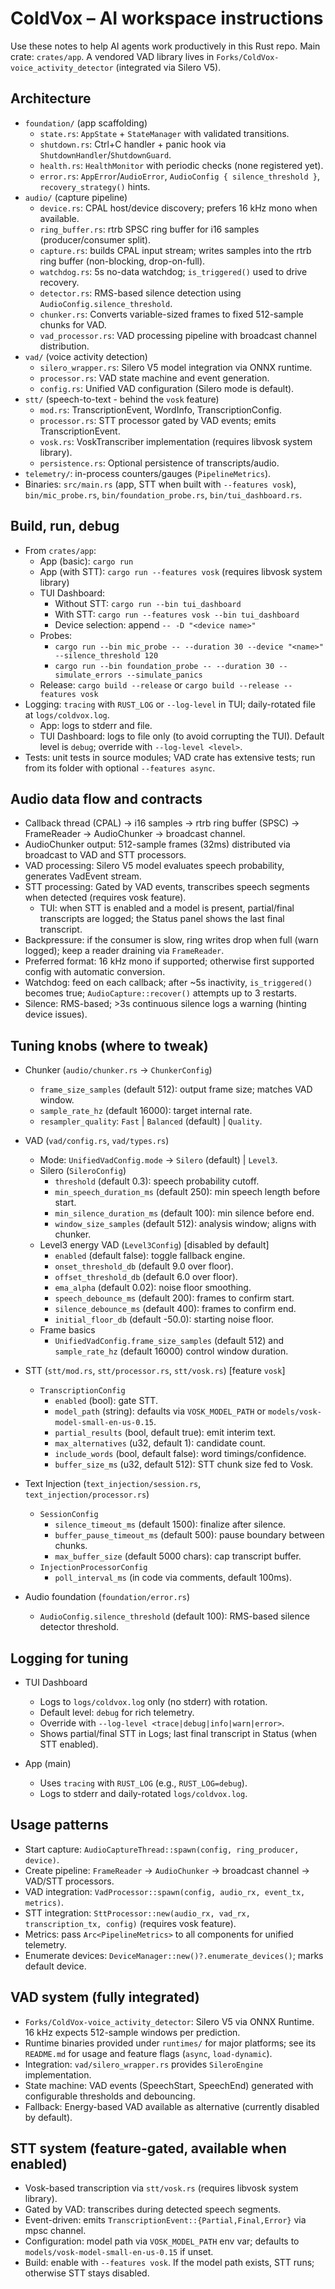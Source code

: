 # ColdVox – AI workspace instructions

Use these notes to help AI agents work productively in this Rust repo. Main crate: `crates/app`. A vendored VAD library lives in `Forks/ColdVox-voice_activity_detector` (integrated via Silero V5).

## Architecture
- `foundation/` (app scaffolding)
  - `state.rs`: `AppState` + `StateManager` with validated transitions.
  - `shutdown.rs`: Ctrl+C handler + panic hook via `ShutdownHandler`/`ShutdownGuard`.
  - `health.rs`: `HealthMonitor` with periodic checks (none registered yet).
  - `error.rs`: `AppError`/`AudioError`, `AudioConfig { silence_threshold }`, `recovery_strategy()` hints.
- `audio/` (capture pipeline)
  - `device.rs`: CPAL host/device discovery; prefers 16 kHz mono when available.
  - `ring_buffer.rs`: rtrb SPSC ring buffer for i16 samples (producer/consumer split).
  - `capture.rs`: builds CPAL input stream; writes samples into the rtrb ring buffer (non-blocking, drop-on-full).
  - `watchdog.rs`: 5s no-data watchdog; `is_triggered()` used to drive recovery.
  - `detector.rs`: RMS-based silence detection using `AudioConfig.silence_threshold`.
  - `chunker.rs`: Converts variable-sized frames to fixed 512-sample chunks for VAD.
  - `vad_processor.rs`: VAD processing pipeline with broadcast channel distribution.
- `vad/` (voice activity detection)
  - `silero_wrapper.rs`: Silero V5 model integration via ONNX runtime.
  - `processor.rs`: VAD state machine and event generation.
  - `config.rs`: Unified VAD configuration (Silero mode is default).
- `stt/` (speech-to-text - behind the `vosk` feature)
  - `mod.rs`: TranscriptionEvent, WordInfo, TranscriptionConfig.
  - `processor.rs`: STT processor gated by VAD events; emits TranscriptionEvent.
  - `vosk.rs`: VoskTranscriber implementation (requires libvosk system library).
  - `persistence.rs`: Optional persistence of transcripts/audio.
- `telemetry/`: in-process counters/gauges (`PipelineMetrics`).
- Binaries: `src/main.rs` (app, STT when built with `--features vosk`), `bin/mic_probe.rs`, `bin/foundation_probe.rs`, `bin/tui_dashboard.rs`.

## Build, run, debug
- From `crates/app`:
  - App (basic): `cargo run`
  - App (with STT): `cargo run --features vosk` (requires libvosk system library)
  - TUI Dashboard:
    - Without STT: `cargo run --bin tui_dashboard`
    - With STT: `cargo run --features vosk --bin tui_dashboard`
    - Device selection: append `-- -D "<device name>"`
  - Probes:
    - `cargo run --bin mic_probe -- --duration 30 --device "<name>" --silence_threshold 120`
    - `cargo run --bin foundation_probe -- --duration 30 --simulate_errors --simulate_panics`
  - Release: `cargo build --release` or `cargo build --release --features vosk`
- Logging: `tracing` with `RUST_LOG` or `--log-level` in TUI; daily-rotated file at `logs/coldvox.log`.
  - App: logs to stderr and file.
  - TUI Dashboard: logs to file only (to avoid corrupting the TUI). Default level is `debug`; override with `--log-level <level>`.
- Tests: unit tests in source modules; VAD crate has extensive tests; run from its folder with optional `--features async`.

## Audio data flow and contracts
- Callback thread (CPAL) → i16 samples → rtrb ring buffer (SPSC) → FrameReader → AudioChunker → broadcast channel.
- AudioChunker output: 512-sample frames (32ms) distributed via broadcast to VAD and STT processors.
- VAD processing: Silero V5 model evaluates speech probability, generates VadEvent stream.
- STT processing: Gated by VAD events, transcribes speech segments when detected (requires vosk feature).
  - TUI: when STT is enabled and a model is present, partial/final transcripts are logged; the Status panel shows the last final transcript.
- Backpressure: if the consumer is slow, ring writes drop when full (warn logged); keep a reader draining via `FrameReader`.
- Preferred format: 16 kHz mono if supported; otherwise first supported config with automatic conversion.
- Watchdog: feed on each callback; after ~5s inactivity, `is_triggered()` becomes true; `AudioCapture::recover()` attempts up to 3 restarts.
- Silence: RMS-based; >3s continuous silence logs a warning (hinting device issues).

## Tuning knobs (where to tweak)

- Chunker (`audio/chunker.rs` → `ChunkerConfig`)
  - `frame_size_samples` (default 512): output frame size; matches VAD window.
  - `sample_rate_hz` (default 16000): target internal rate.
  - `resampler_quality`: `Fast` | `Balanced` (default) | `Quality`.

- VAD (`vad/config.rs`, `vad/types.rs`)
  - Mode: `UnifiedVadConfig.mode` → `Silero` (default) | `Level3`.
  - Silero (`SileroConfig`)
    - `threshold` (default 0.3): speech probability cutoff.
    - `min_speech_duration_ms` (default 250): min speech length before start.
    - `min_silence_duration_ms` (default 100): min silence before end.
    - `window_size_samples` (default 512): analysis window; aligns with chunker.
  - Level3 energy VAD (`Level3Config`) [disabled by default]
    - `enabled` (default false): toggle fallback engine.
    - `onset_threshold_db` (default 9.0 over floor).
    - `offset_threshold_db` (default 6.0 over floor).
    - `ema_alpha` (default 0.02): noise floor smoothing.
    - `speech_debounce_ms` (default 200): frames to confirm start.
    - `silence_debounce_ms` (default 400): frames to confirm end.
    - `initial_floor_db` (default -50.0): starting noise floor.
  - Frame basics
    - `UnifiedVadConfig.frame_size_samples` (default 512) and `sample_rate_hz` (default 16000) control window duration.

- STT (`stt/mod.rs`, `stt/processor.rs`, `stt/vosk.rs`) [feature `vosk`]
  - `TranscriptionConfig`
    - `enabled` (bool): gate STT.
    - `model_path` (string): defaults via `VOSK_MODEL_PATH` or `models/vosk-model-small-en-us-0.15`.
    - `partial_results` (bool, default true): emit interim text.
    - `max_alternatives` (u32, default 1): candidate count.
    - `include_words` (bool, default false): word timings/confidence.
    - `buffer_size_ms` (u32, default 512): STT chunk size fed to Vosk.

- Text Injection (`text_injection/session.rs`, `text_injection/processor.rs`)
  - `SessionConfig`
    - `silence_timeout_ms` (default 1500): finalize after silence.
    - `buffer_pause_timeout_ms` (default 500): pause boundary between chunks.
    - `max_buffer_size` (default 5000 chars): cap transcript buffer.
  - `InjectionProcessorConfig`
    - `poll_interval_ms` (in code via comments, default 100ms).

- Audio foundation (`foundation/error.rs`)
  - `AudioConfig.silence_threshold` (default 100): RMS-based silence detector threshold.

## Logging for tuning

- TUI Dashboard
  - Logs to `logs/coldvox.log` only (no stderr) with rotation.
  - Default level: `debug` for rich telemetry.
  - Override with `--log-level <trace|debug|info|warn|error>`.
  - Shows partial/final STT in Logs; last final transcript in Status (when STT enabled).

- App (main)
  - Uses `tracing` with `RUST_LOG` (e.g., `RUST_LOG=debug`).
  - Logs to stderr and daily-rotated `logs/coldvox.log`.

## Usage patterns
- Start capture: `AudioCaptureThread::spawn(config, ring_producer, device)`.
- Create pipeline: `FrameReader` → `AudioChunker` → broadcast channel → VAD/STT processors.
- VAD integration: `VadProcessor::spawn(config, audio_rx, event_tx, metrics)`.
- STT integration: `SttProcessor::new(audio_rx, vad_rx, transcription_tx, config)` (requires vosk feature).
- Metrics: pass `Arc<PipelineMetrics>` to all components for unified telemetry.
- Enumerate devices: `DeviceManager::new()?.enumerate_devices()`; marks default device.

## VAD system (fully integrated)
- `Forks/ColdVox-voice_activity_detector`: Silero V5 via ONNX Runtime. 16 kHz expects 512-sample windows per prediction.
- Runtime binaries provided under `runtimes/` for major platforms; see its `README.md` for usage and feature flags (`async`, `load-dynamic`).
- Integration: `vad/silero_wrapper.rs` provides `SileroEngine` implementation.
- State machine: VAD events (SpeechStart, SpeechEnd) generated with configurable thresholds and debouncing.
- Fallback: Energy-based VAD available as alternative (currently disabled by default).

## STT system (feature-gated, available when enabled)
- Vosk-based transcription via `stt/vosk.rs` (requires libvosk system library).
- Gated by VAD: transcribes during detected speech segments.
- Event-driven: emits `TranscriptionEvent::{Partial,Final,Error}` via mpsc channel.
- Configuration: model path via `VOSK_MODEL_PATH` env var; defaults to `models/vosk-model-small-en-us-0.15` if unset.
- Build: enable with `--features vosk`. If the model path exists, STT runs; otherwise STT stays disabled.
